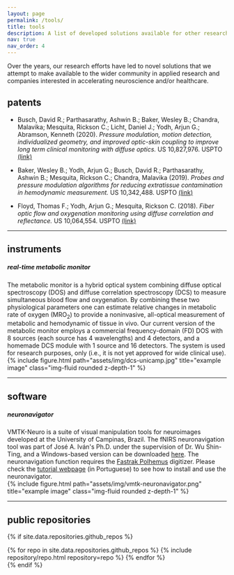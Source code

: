 ```yaml
---
layout: page
permalink: /tools/
title: tools
description: A list of developed solutions available for other researchers. #Edit the `_data/repositories.yml` and change the `github_users` and `github_repos` lists to include your own GitHub profile and repositories.
nav: true
nav_order: 4
---
```


Over the years, our research efforts have led to novel solutions that we attempt to make available to the wider community in applied research and companies interested in accelerating neuroscience and/or healthcare. 


## patents

* Busch, David R.; Parthasarathy, Ashwin B.; Baker, Wesley B.; Chandra, Malavika; Mesquita, Rickson C.; Licht, Daniel J.; Yodh, Arjun G.; Abramson, Kenneth (2020). *Pressure modulation, motion detection, individualized geometry, and improved optic-skin coupling to improve long term clinical monitoring with diffuse optics.* US 10,827,976. USPTO [(link)](https://patents.google.com/patent/US10827976B2/en)

* Baker, Wesley B.; Yodh, Arjun G.; Busch, David R.; Parthasarathy, Ashwin B.; Mesquita, Rickson C.; Chandra, Malavika (2019). *Probes and pressure modulation algorithms for reducing extratissue contamination in hemodynamic measurement.* US 10,342,488. USPTO [(link)](https://patents.google.com/patent/US10342488B2/en)

* Floyd, Thomas F.; Yodh, Arjun G.; Mesquita, Rickson C. (2018). *Fiber optic flow and oxygenation monitoring using diffuse correlation and reflectance.* US 10,064,554. USPTO [(link)](https://patents.google.com/patent/WO2013090658A1/en)

---

## instruments

<div class="row justify-content-sm-center" style="margin-top: 20px;">
    <div class="col-sm-8 mt-3 mt-md-0">
        <h5><strong>real-time metabolic monitor</strong></h5>
        The metabolic monitor is a hybrid optical system combining diffuse optical spectroscopy (DOS) and diffuse correlation spectroscopy (DCS) to measure simultaneous blood flow and oxygenation. By combining these two physiological parameters one can estimate relative changes in metabolic rate of oxygen (MRO<sub>2</sub>) to provide a noninvasive, all-optical measurement of metabolic and hemodynamic of tissue in vivo. Our current version of the metabolic monitor employs a commercial frequency-domain (FD) DOS with 8 sources (each source has 4 wavelengths) and 4 detectors, and a homemade DCS module with 1 source and 16 detectors. The system is used for research purposes, only (i.e., it is not yet approved for wide clinical use).
    </div>
    <div class="col-sm-4 mt-3 mt-md-0">
        {% include figure.html path="assets/img/dcs-unicamp.jpg" title="example image" class="img-fluid rounded z-depth-1" %}
    </div>
</div>

---

## software

<div class="row justify-content-sm-center" style="margin-top: 20px;">
    <div class="col-sm-6 mt-3 mt-md-0">
        <h5><strong>neuronavigator</strong></h5>
        VMTK-Neuro is a suite of visual manipulation tools for neuroimages developed at the University of Campinas, Brazil. The fNIRS neuronavigation tool was part of José A. Iván's Ph.D. under the supervision of Dr. Wu Shin-Ting, and a Windows-based version can be downloaded <a href="http://www.dca.fee.unicamp.br/projects/mtk/rubianesD/files/VMTK-NIRS_Neuronavegation_ICP.zip" target="_new">here</a>. The neuronavigation function requires the <a href="https://polhemus.com/motion-tracking/all-trackers/fastrak" target="_new">Fastrak Polhemus</a> digitizer. Please check the <a href="https://www.dca.fee.unicamp.br/projects/mtk/rubianesD/videos.html" target="_new">tutorial webpage</a> (in Portuguese) to see how to install and use the neuronavigator.
    </div>
    <div class="col-sm-6 mt-3 mt-md-0">
        {% include figure.html path="assets/img/vmtk-neuronavigator.png" title="example image" class="img-fluid rounded z-depth-1" %}
    </div>
</div>


---

<!-- ## GitHub users

{% if site.data.repositories.github_users %}
<div class="repositories d-flex flex-wrap flex-md-row flex-column justify-content-between align-items-center">
  {% for user in site.data.repositories.github_users %}
    {% include repository/repo_user.html username=user %}
  {% endfor %}
</div>

---

{% if site.repo_trophies.enabled %}
{% for user in site.data.repositories.github_users %}
  {% if site.data.repositories.github_users.size > 1 %}
  <h4>{{ user }}</h4>
  {% endif %}
  <div class="repositories d-flex flex-wrap flex-md-row flex-column justify-content-between align-items-center">
  {% include repository/repo_trophies.html username=user %}
  </div>

  ---

{% endfor %}
{% endif %}
{% endif %} -->

## public repositories

{% if site.data.repositories.github_repos %}
<div class="repositories d-flex flex-wrap flex-md-row flex-column justify-content-between align-items-center">
  {% for repo in site.data.repositories.github_repos %}
    {% include repository/repo.html repository=repo %}
  {% endfor %}
</div>
{% endif %} 
